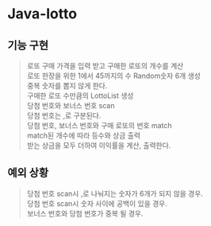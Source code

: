 Java-lotto  
==========  
기능 구현  
----------  
>로또 구매 가격을 입력 받고 구매한 로또의 개수를 계산  
>로또 한장을 위한 1에서 45까지의 수 Random숫자 6개 생성  
>중복 숫자를 뽑지 않게 한다.  
>구매한 로또 수만큼의 LottoList 생성  
>당첨 번호와 보너스 번호 scan  
>당첨 번호는 ,로 구분된다.  
>당첨 번호, 보너스 번호와 구매 로또의 번호 match  
>match된 개수에 따라 등수와 상금 출력  
>받는 상금을 모두 더하여 이익률을 계산, 출력한다.  

예외 상황  
---------  
>당첨 번호 scan시 ,로 나눠지는 숫자가 6개가 되지 않을 경우.  
>당첨 번호 scan시 숫자 사이에 공백이 있을 경우.  
>보너스 번호와 당첨 번호가 중복 될 경우.  


